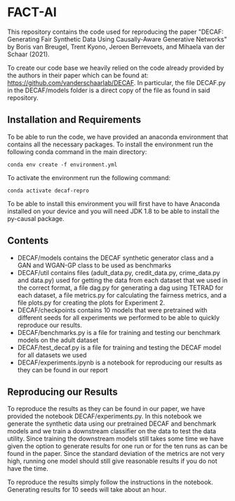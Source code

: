 # FACT-AI

This repository contains the code used for reproducing the paper "DECAF: Generating Fair Synthetic Data Using Causally-Aware Generative Networks" by Boris van Breugel, Trent Kyono, Jeroen Berrevoets, and Mihaela van der Schaar (2021).

To create our code base we heavily relied on the code already provided by the authors in their paper which can be found at: https://github.com/vanderschaarlab/DECAF. In particular, the file DECAF.py in the DECAF/models folder is a direct copy of the file as found in said repository.

## Installation and Requirements

To be able to run the code, we have provided an anaconda environment that contains all the necessary packages. To install the environment run the following conda command in the main directory:

    conda env create -f environment.yml
    
To activate the environment run the following command:

    conda activate decaf-repro
    
To be able to install this environment you will first have to have Anaconda installed on your device and you will need JDK 1.8 to be able to install the py-causal package.

## Contents

* DECAF/models contains the DECAF synthetic generator class and a GAN and WGAN-GP class to be used as benchmarks
* DECAF/util contains files (adult_data.py, credit_data.py, crime_data.py and data.py) used for getting the data from each dataset that we used in the correct format, a file dag.py for generating a dag using TETRAD for each dataset, a file metrics.py for calculating the fairness metrics, and a file plots.py for creating the plots for Experiment 2.
* DECAF/checkpoints contains 10 models that were pretrained with different seeds for all experiments we performed to be able to quickly reproduce our results.
* DECAF/benchmarks.py is a file for training and testing our benchmark models on the adult dataset
* DECAF/test_decaf.py is a file for training and testing the DECAF model for all datasets we used
* DECAF/experiments.ipynb is a notebook for reproducing our results as they can be found in our report

## Reproducing our Results

To reproduce the results as they can be found in our paper, we have provided the notebook DECAF/experiments.py. In this notebook we generate the synthetic data using our pretrained DECAF and benchmark models and we train a downstream classifier on the data to test the data utility. Since training the downstream models still takes some time we have given the option to generate results for one run or for the ten runs as can be found in the paper. Since the standard deviation of the metrics are not very high, running one model should still give reasonable results if you do not have the time. 

To reproduce the results simply follow the instructions in the notebook. Generating results for 10 seeds will take about an hour.
